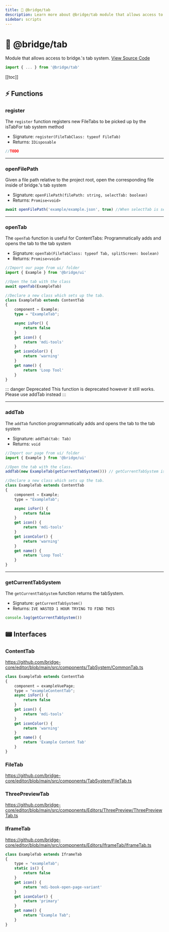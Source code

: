 ```yaml
---
title: 📎 @bridge/tab
description: Learn more about @bridge/tab module that allows access to bridge.'s tab system.
sidebar: scripts
---
```


# 📎 @bridge/tab

Module that allows access to bridge.'s tab system.
[View Source Code](https://github.com/bridge-core/editor/blob/main/src/components/Extensions/Scripts/Modules/Tab.ts)

```js
import { ... } from '@bridge/tab'
```

[[toc]]

## ⚡ Functions

### register

The `register` function registers new FileTabs to be picked up by the isTabFor tab system method

- Signature: `register(FileTabClass: typeof FileTab)`
- Returns: `IDisposable`

```js
//TODO
```

---

### openFilePath

Given a file path relative to the project root, open the corresponding file inside of bridge.'s tab system

- Signature: `openFilePath(filePath: string, selectTab: boolean)`
- Returns: `Promise<void>`

```js
await openFilePath('example/example.json', true) //When selectTab is set to true it will automatically select the tab when opened.
```

---

### openTab

The `openTab` function is useful for ContentTabs: Programmatically adds and opens the tab to the tab system

- Signature: `openTab(FileTabClass: typeof Tab, splitScreen: boolean)`
- Returns: `Promise<void>`

```ts
//Import our page from ui/ folder
import { Example } from '@bridge/ui'

//Open the tab with the class
await openTab(ExampleTab)

//Declare a new class which sets up the tab.
class ExampleTab extends ContentTab
{
    component = Example;
    type = "ExampleTab";

    async isFor() {
        return false
    }
    get icon() {
        return 'mdi-tools'
    }
    get iconColor() {
        return 'warning'
    }
    get name() {
        return 'Loop Tool'
    }
}
```

::: danger Deprecated
This function is deprecated however it still works. Please use addTab instead
:::

---

### addTab

The `addTab` function programmatically adds and opens the tab to the tab system

- Signature: `addTab(tab: Tab)`
- Returns: `void`

```js
//Import our page from ui/ folder
import { Example } from '@bridge/ui'

//Open the tab with the class.
addTab(new ExampleTab(getCurrentTabSystem())) // getCurrentTabSystem is from @bridge/tab

//Declare a new class which sets up the tab.
class ExampleTab extends ContentTab
{
    component = Example;
    type = "ExampleTab";

    async isFor() {
        return false
    }
    get icon() {
        return 'mdi-tools'
    }
    get iconColor() {
        return 'warning'
    }
    get name() {
        return 'Loop Tool'
    }
}
```

---

### getCurrentTabSystem

The `getCurrentTabSystem` function returns the tabSystem.

- Signature: `getCurrentTabSystem()`
- Returns: `IVE WASTED 1 HOUR TRYING TO FIND THIS`

```js
console.log(getCurrentTabSystem())
```

## 📟 Interfaces

### ContentTab

https://github.com/bridge-core/editor/blob/main/src/components/TabSystem/CommonTab.ts

```js
class ExampleTab extends ContentTab
{
    component = exampleVuePage;
    type = "exampleContentTab";
    async isFor() {
        return false
    }
    get icon() {
        return 'mdi-tools'
    }
    get iconColor() {
        return 'warning'
    }
    get name() {
        return 'Example Content Tab'
    }
}
```

### FileTab

https://github.com/bridge-core/editor/blob/main/src/components/TabSystem/FileTab.ts

### ThreePreviewTab

https://github.com/bridge-core/editor/blob/main/src/components/Editors/ThreePreview/ThreePreviewTab.ts

### IframeTab

https://github.com/bridge-core/editor/blob/main/src/components/Editors/IframeTab/IframeTab.ts

```js
class ExampleTab extends IframeTab
{
    type = "exampleTab";
    static is() {
        return false
	}
	get icon() {
		return 'mdi-book-open-page-variant'
	}
	get iconColor() {
		return 'primary'
	}
	get name() {
		return "Example Tab";
	}
}
```